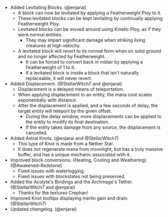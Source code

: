 - Added Levitating Blocks. (@enjarai)
  - A block can now be levitated by applying a Featherweight Ploy to it.
  - These levitated blocks can be kept levitating by continually applying Featherweight Ploy.
  - Levitated blocks can be moved around using Kinetic Ploy, as if they were normal entities.
    - They may impart significant damage when striking living creatures at high velocity.
  - A levitated block will revert to its normal form when on solid ground and no longer affected by Featherweight.
    - It can be forced to convert back in midair by applying a Featherweight of 1 to it.
    - If a levitated block is inside a block that isn't naturally replaceable, it will never revert.
- Added Displacement. (@StellarWitch7 and @enjarai)
  - Displacement is a delayed means of teleportation.
  - When applying displacement to an entity, the mana cost scales exponentially with distance.
  - After the displacement is applied, and a few seconds of delay, the target entity will teleport by the given offset.
    - During the delay window, more displacements can be applied to the entity to modify its final destination.
    - If the entity takes damage from any source, the displacement is cancelled.
- Added Astral Knots. (@enjarai and @StellarWitch7)
  - This type of Knot is made from a Nether Star.
  - It does not regenerate mana from moonlight, but has a truly massive buffer, and has a unique mechanic associated with it.
- Improved block conversions. (Heating, Cooling and Weathering) (@Awakened-Redstone)
  - Fixed issues with waterlogging.
  - Fixed issues with blockstates not being preserved.
- Added the Acolyte's Bindings and the Archmage's Tether. (@StellarWitch7 and @enjarai)
  - Thanks for the textures Crephan!
- Improved Knot tooltips displaying merlin gain and drain. (@StellarWitch7)
- Updated changelog. (@enjarai)
